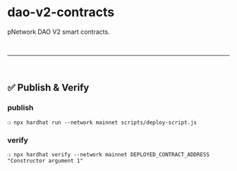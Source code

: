 # dao-v2-contracts

pNetwork DAO V2 smart contracts.

&nbsp;

***

&nbsp;

## :white_check_mark: Publish & Verify


### publish


```
❍ npx hardhat run --network mainnet scripts/deploy-script.js
```

### verify

```
❍ npx hardhat verify --network mainnet DEPLOYED_CONTRACT_ADDRESS "Constructor argument 1"
```
